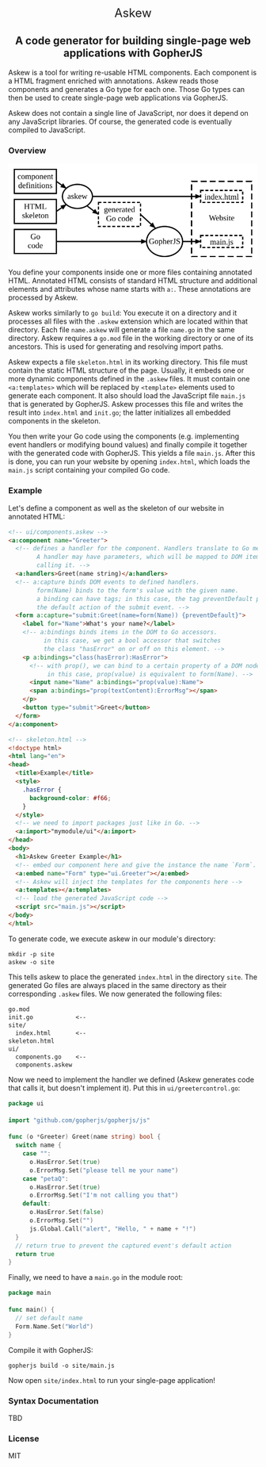 <p align="center" style="font-size: x-large;">Askew</p>

<h2 align="center">A code generator for building single-page web applications with GopherJS</h2>

Askew is a tool for writing re-usable HTML components.
Each component is a HTML fragment enriched with annotations.
Askew reads those components and generates a Go type for each one.
Those Go types can then be used to create single-page web applications via GopherJS.

Askew does not contain a single line of JavaScript, nor does it depend on any JavaScript libraries.
Of course, the generated code is eventually compiled to JavaScript.

### Overview

<img src="./pipeline.svg">

You define your components inside one or more files containing annotated HTML.
Annotated HTML consists of standard HTML structure and additional elements and attributes whose name starts with `a:`.
These annotations are processed by Askew.

Askew works similarly to `go build`:
You execute it on a directory and it processes all files with the `.askew` extension which are located within that directory.
Each file `name.askew` will generate a file `name.go` in the same directory.
Askew requires a `go.mod` file in the working directory or one of its ancestors.
This is used for generating and resolving import paths.

Askew expects a file `skeleton.html` in its working directory.
This file must contain the static HTML structure of the page.
Usually, it embeds one or more dynamic components defined in the `.askew` files.
It must contain one `<a:templates>` which will be replaced by `<template>` elements used to generate each component.
It also should load the JavaScript file `main.js` that is generated by GopherJS.
Askew processes this file and writes the result into `index.html` and `init.go`; the latter initializes all embedded components in the skeleton.

You then write your Go code using the components (e.g. implementing event handlers or modifying bound values) and finally compile it together with the generated code with GopherJS.
This yields a file `main.js`.
After this is done, you can run your website by opening `index.html`, which loads the `main.js` script containing your compiled Go code.

### Example

Let's define a component as well as the skeleton of our website in annotated HTML:

```html
<!-- ui/components.askew -->
<a:component name="Greeter">
  <!-- defines a handler for the component. Handlers translate to Go methods.
        A handler may have parameters, which will be mapped to DOM items when
        calling it. -->
  <a:handlers>Greet(name string)</a:handlers>
  <!-- a:capture binds DOM events to defined handlers.
        form(Name) binds to the form's value with the given name.
        a binding can have tags; in this case, the tag preventDefault prevents
        the default action of the submit event. -->
  <form a:capture="submit:Greet(name=form(Name)) {preventDefault}">
    <label for="Name">What's your name?</label>
    <!-- a:bindings binds items in the DOM to Go accessors.
          in this case, we get a bool accessor that switches
          the class "hasError" on or off on this element. -->
    <p a:bindings="class(hasError):HasError">
      <!-- with prop(), we can bind to a certain property of a DOM node.
           in this case, prop(value) is equivalent to form(Name). -->
      <input name="Name" a:bindings="prop(value):Name">
      <span a:bindings="prop(textContent):ErrorMsg"></span>
    </p>
    <button type="submit">Greet</button>
  </form>
</a:component>
```

```html
<!-- skeleton.html -->
<!doctype html>
<html lang="en">
<head>
  <title>Example</title>
  <style>
    .hasError {
      background-color: #f66;
    }
  </style>
  <!-- we need to import packages just like in Go. -->
  <a:import>"mymodule/ui"</a:import>
</head>
<body>
  <h1>Askew Greeter Example</h1>
  <!-- embed our component here and give the instance the name `Form`. -->
  <a:embed name="Form" type="ui.Greeter"></a:embed>
  <!-- Askew will inject the templates for the components here -->
  <a:templates></a:templates>
  <!-- load the generated JavaScript code -->
  <script src="main.js"></script>
</body>
</html>
```

To generate code, we execute askew in our module's directory:

    mkdir -p site
    askew -o site

This tells askew to place the generated `index.html` in the directory `site`.
The generated Go files are always placed in the same directory as their corresponding `.askew` files.
We now generated the following files:

    go.mod
    init.go            <--
    site/
      index.html       <--
    skeleton.html
    ui/
      components.go    <--
      components.askew

Now we need to implement the handler we defined (Askew generates code that calls it, but doesn't implement it).
Put this in `ui/greetercontrol.go`:

```go
package ui

import "github.com/gopherjs/gopherjs/js"

func (o *Greeter) Greet(name string) bool {
  switch name {
    case "":
      o.HasError.Set(true)
      o.ErrorMsg.Set("please tell me your name")
    case "petaQ":
      o.HasError.Set(true)
      o.ErrorMsg.Set("I'm not calling you that")
    default:
      o.HasError.Set(false)
      o.ErrorMsg.Set("")
      js.Global.Call("alert", "Hello, " + name + "!")
  }
  // return true to prevent the captured event's default action
  return true
}
```

Finally, we need to have a `main.go` in the module root:

```go
package main

func main() {
  // set default name
  Form.Name.Set("World")
}
```

Compile it with GopherJS:

    gopherjs build -o site/main.js

Now open `site/index.html` to run your single-page application!

### Syntax Documentation

TBD

### License

MIT